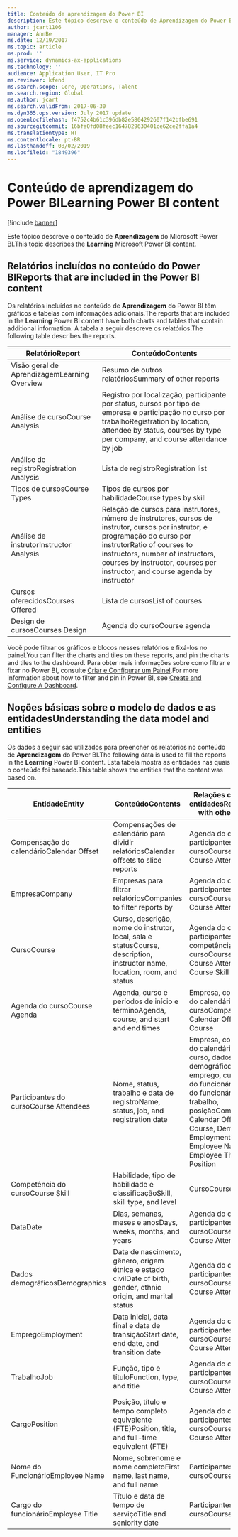 ```yaml
---
title: Conteúdo de aprendizagem do Power BI
description: Este tópico descreve o conteúdo de Aprendizagem do Power BI.
author: jcart1106
manager: AnnBe
ms.date: 12/19/2017
ms.topic: article
ms.prod: ''
ms.service: dynamics-ax-applications
ms.technology: ''
audience: Application User, IT Pro
ms.reviewer: kfend
ms.search.scope: Core, Operations, Talent
ms.search.region: Global
ms.author: jcart
ms.search.validFrom: 2017-06-30
ms.dyn365.ops.version: July 2017 update
ms.openlocfilehash: f4752c4b61c396db82e5804292607f142bfbe691
ms.sourcegitcommit: 16bfa0fd08feec1647829630401ce62ce2ffa1a4
ms.translationtype: HT
ms.contentlocale: pt-BR
ms.lasthandoff: 08/02/2019
ms.locfileid: "1849396"
---
```

# <a name="learning-power-bi-content"></a><span data-ttu-id="7bc04-103">Conteúdo de aprendizagem do Power BI</span><span class="sxs-lookup"><span data-stu-id="7bc04-103">Learning Power BI content</span></span>

[!include [banner](../includes/banner.md)]

<span data-ttu-id="7bc04-104">Este tópico descreve o conteúdo de **Aprendizagem** do Microsoft Power BI.</span><span class="sxs-lookup"><span data-stu-id="7bc04-104">This topic describes the **Learning** Microsoft Power BI content.</span></span>

## <a name="reports-that-are-included-in-the-power-bi-content"></a><span data-ttu-id="7bc04-105">Relatórios incluídos no conteúdo do Power BI</span><span class="sxs-lookup"><span data-stu-id="7bc04-105">Reports that are included in the Power BI content</span></span>

<span data-ttu-id="7bc04-106">Os relatórios incluídos no conteúdo de **Aprendizagem** do Power BI têm gráficos e tabelas com informações adicionais.</span><span class="sxs-lookup"><span data-stu-id="7bc04-106">The reports that are included in the **Learning** Power BI content have both charts and tables that contain additional information.</span></span> <span data-ttu-id="7bc04-107">A tabela a seguir descreve os relatórios.</span><span class="sxs-lookup"><span data-stu-id="7bc04-107">The following table describes the reports.</span></span>

| <span data-ttu-id="7bc04-108">Relatório</span><span class="sxs-lookup"><span data-stu-id="7bc04-108">Report</span></span>                | <span data-ttu-id="7bc04-109">Conteúdo</span><span class="sxs-lookup"><span data-stu-id="7bc04-109">Contents</span></span> |
|-----------------------|----------|
| <span data-ttu-id="7bc04-110">Visão geral de Aprendizagem</span><span class="sxs-lookup"><span data-stu-id="7bc04-110">Learning Overview</span></span>     | <span data-ttu-id="7bc04-111">Resumo de outros relatórios</span><span class="sxs-lookup"><span data-stu-id="7bc04-111">Summary of other reports</span></span> |
| <span data-ttu-id="7bc04-112">Análise de curso</span><span class="sxs-lookup"><span data-stu-id="7bc04-112">Course Analysis</span></span>       | <span data-ttu-id="7bc04-113">Registro por localização, participante por status, cursos por tipo de empresa e participação no curso por trabalho</span><span class="sxs-lookup"><span data-stu-id="7bc04-113">Registration by location, attendee by status, courses by type per company, and course attendance by job</span></span> |
| <span data-ttu-id="7bc04-114">Análise de registro</span><span class="sxs-lookup"><span data-stu-id="7bc04-114">Registration Analysis</span></span> | <span data-ttu-id="7bc04-115">Lista de registro</span><span class="sxs-lookup"><span data-stu-id="7bc04-115">Registration list</span></span> |
| <span data-ttu-id="7bc04-116">Tipos de cursos</span><span class="sxs-lookup"><span data-stu-id="7bc04-116">Course Types</span></span>          | <span data-ttu-id="7bc04-117">Tipos de cursos por habilidade</span><span class="sxs-lookup"><span data-stu-id="7bc04-117">Course types by skill</span></span> |
| <span data-ttu-id="7bc04-118">Análise de instrutor</span><span class="sxs-lookup"><span data-stu-id="7bc04-118">Instructor Analysis</span></span>   | <span data-ttu-id="7bc04-119">Relação de cursos para instrutores, número de instrutores, cursos de instrutor, cursos por instrutor, e programação do curso por instrutor</span><span class="sxs-lookup"><span data-stu-id="7bc04-119">Ratio of courses to instructors, number of instructors, courses by instructor, courses per instructor, and course agenda by instructor</span></span> |
| <span data-ttu-id="7bc04-120">Cursos oferecidos</span><span class="sxs-lookup"><span data-stu-id="7bc04-120">Courses Offered</span></span>       | <span data-ttu-id="7bc04-121">Lista de cursos</span><span class="sxs-lookup"><span data-stu-id="7bc04-121">List of courses</span></span> |
| <span data-ttu-id="7bc04-122">Design de cursos</span><span class="sxs-lookup"><span data-stu-id="7bc04-122">Courses Design</span></span>        | <span data-ttu-id="7bc04-123">Agenda do curso</span><span class="sxs-lookup"><span data-stu-id="7bc04-123">Course agenda</span></span> |

<span data-ttu-id="7bc04-124">Você pode filtrar os gráficos e blocos nesses relatórios e fixá-los no painel.</span><span class="sxs-lookup"><span data-stu-id="7bc04-124">You can filter the charts and tiles on these reports, and pin the charts and tiles to the dashboard.</span></span> <span data-ttu-id="7bc04-125">Para obter mais informações sobre como filtrar e fixar no Power BI, consulte [Criar e Configurar um Painel](https://powerbi.microsoft.com/guided-learning/powerbi-learning-4-2-create-configure-dashboards).</span><span class="sxs-lookup"><span data-stu-id="7bc04-125">For more information about how to filter and pin in Power BI, see [Create and Configure A Dashboard](https://powerbi.microsoft.com/guided-learning/powerbi-learning-4-2-create-configure-dashboards).</span></span>

## <a name="understanding-the-data-model-and-entities"></a><span data-ttu-id="7bc04-126">Noções básicas sobre o modelo de dados e as entidades</span><span class="sxs-lookup"><span data-stu-id="7bc04-126">Understanding the data model and entities</span></span>

<span data-ttu-id="7bc04-127">Os dados a seguir são utilizados para preencher os relatórios no conteúdo de **Aprendizagem** do Power BI.</span><span class="sxs-lookup"><span data-stu-id="7bc04-127">The following data is used to fill the reports in the **Learning** Power BI content.</span></span> <span data-ttu-id="7bc04-128">Esta tabela mostra as entidades nas quais o conteúdo foi baseado.</span><span class="sxs-lookup"><span data-stu-id="7bc04-128">This table shows the entities that the content was based on.</span></span>

| <span data-ttu-id="7bc04-129">Entidade</span><span class="sxs-lookup"><span data-stu-id="7bc04-129">Entity</span></span>           | <span data-ttu-id="7bc04-130">Conteúdo</span><span class="sxs-lookup"><span data-stu-id="7bc04-130">Contents</span></span>                                                         | <span data-ttu-id="7bc04-131">Relações com outras entidades</span><span class="sxs-lookup"><span data-stu-id="7bc04-131">Relationships with other entities</span></span> |
|------------------|------------------------------------------------------------------|-----------------------------------|
| <span data-ttu-id="7bc04-132">Compensação do calendário</span><span class="sxs-lookup"><span data-stu-id="7bc04-132">Calendar Offset</span></span>  | <span data-ttu-id="7bc04-133">Compensações de calendário para dividir relatórios</span><span class="sxs-lookup"><span data-stu-id="7bc04-133">Calendar offsets to slice reports</span></span>                                | <span data-ttu-id="7bc04-134">Agenda do curso, participantes do curso</span><span class="sxs-lookup"><span data-stu-id="7bc04-134">Course Agenda, Course Attendees</span></span> |
| <span data-ttu-id="7bc04-135">Empresa</span><span class="sxs-lookup"><span data-stu-id="7bc04-135">Company</span></span>          | <span data-ttu-id="7bc04-136">Empresas para filtrar relatórios</span><span class="sxs-lookup"><span data-stu-id="7bc04-136">Companies to filter reports by</span></span>                                   | <span data-ttu-id="7bc04-137">Agenda do curso, participantes do curso</span><span class="sxs-lookup"><span data-stu-id="7bc04-137">Course Agenda, Course Attendees</span></span> |
| <span data-ttu-id="7bc04-138">Curso</span><span class="sxs-lookup"><span data-stu-id="7bc04-138">Course</span></span>           | <span data-ttu-id="7bc04-139">Curso, descrição, nome do instrutor, local, sala e status</span><span class="sxs-lookup"><span data-stu-id="7bc04-139">Course, description, instructor name, location, room, and status</span></span> | <span data-ttu-id="7bc04-140">Agenda do curso, participantes do curso, competência do curso</span><span class="sxs-lookup"><span data-stu-id="7bc04-140">Course Agenda, Course Attendees, Course Skill</span></span> |
| <span data-ttu-id="7bc04-141">Agenda do curso</span><span class="sxs-lookup"><span data-stu-id="7bc04-141">Course Agenda</span></span>    | <span data-ttu-id="7bc04-142">Agenda, curso e períodos de início e término</span><span class="sxs-lookup"><span data-stu-id="7bc04-142">Agenda, course, and start and end times</span></span>                          | <span data-ttu-id="7bc04-143">Empresa, compensação do calendário, data, curso</span><span class="sxs-lookup"><span data-stu-id="7bc04-143">Company, Calendar Offset, Date, Course</span></span> |
| <span data-ttu-id="7bc04-144">Participantes do curso</span><span class="sxs-lookup"><span data-stu-id="7bc04-144">Course Attendees</span></span> | <span data-ttu-id="7bc04-145">Nome, status, trabalho e data de registro</span><span class="sxs-lookup"><span data-stu-id="7bc04-145">Name, status, job, and registration date</span></span>                         | <span data-ttu-id="7bc04-146">Empresa, compensação do calendário, data, curso, dados demográficos, emprego, curso, nome do funcionário, cargo do funcionário, trabalho, posição</span><span class="sxs-lookup"><span data-stu-id="7bc04-146">Company, Calendar Offset, Date, Course, Demographics, Employment, Course, Employee Name, Employee Title, Job, Position</span></span> |
| <span data-ttu-id="7bc04-147">Competência do curso</span><span class="sxs-lookup"><span data-stu-id="7bc04-147">Course Skill</span></span>     | <span data-ttu-id="7bc04-148">Habilidade, tipo de habilidade e classificação</span><span class="sxs-lookup"><span data-stu-id="7bc04-148">Skill, skill type, and level</span></span>                                     | <span data-ttu-id="7bc04-149">Curso</span><span class="sxs-lookup"><span data-stu-id="7bc04-149">Course</span></span> |
| <span data-ttu-id="7bc04-150">Data</span><span class="sxs-lookup"><span data-stu-id="7bc04-150">Date</span></span>             | <span data-ttu-id="7bc04-151">Dias, semanas, meses e anos</span><span class="sxs-lookup"><span data-stu-id="7bc04-151">Days, weeks, months, and years</span></span>                                   | <span data-ttu-id="7bc04-152">Agenda do curso, participantes do curso</span><span class="sxs-lookup"><span data-stu-id="7bc04-152">Course Agenda, Course Attendees</span></span> |
| <span data-ttu-id="7bc04-153">Dados demográficos</span><span class="sxs-lookup"><span data-stu-id="7bc04-153">Demographics</span></span>     | <span data-ttu-id="7bc04-154">Data de nascimento, gênero, origem étnica e estado civil</span><span class="sxs-lookup"><span data-stu-id="7bc04-154">Date of birth, gender, ethnic origin, and marital status</span></span>         | <span data-ttu-id="7bc04-155">Agenda do curso, participantes do curso</span><span class="sxs-lookup"><span data-stu-id="7bc04-155">Course Agenda, Course Attendees</span></span> |
| <span data-ttu-id="7bc04-156">Emprego</span><span class="sxs-lookup"><span data-stu-id="7bc04-156">Employment</span></span>       | <span data-ttu-id="7bc04-157">Data inicial, data final e data de transição</span><span class="sxs-lookup"><span data-stu-id="7bc04-157">Start date, end date, and transition date</span></span>                        | <span data-ttu-id="7bc04-158">Agenda do curso, participantes do curso</span><span class="sxs-lookup"><span data-stu-id="7bc04-158">Course Agenda, Course Attendees</span></span> |
| <span data-ttu-id="7bc04-159">Trabalho</span><span class="sxs-lookup"><span data-stu-id="7bc04-159">Job</span></span>              | <span data-ttu-id="7bc04-160">Função, tipo e título</span><span class="sxs-lookup"><span data-stu-id="7bc04-160">Function, type, and title</span></span>                                        | <span data-ttu-id="7bc04-161">Agenda do curso, participantes do curso</span><span class="sxs-lookup"><span data-stu-id="7bc04-161">Course Agenda, Course Attendees</span></span> |
| <span data-ttu-id="7bc04-162">Cargo</span><span class="sxs-lookup"><span data-stu-id="7bc04-162">Position</span></span>         | <span data-ttu-id="7bc04-163">Posição, título e tempo completo equivalente (FTE)</span><span class="sxs-lookup"><span data-stu-id="7bc04-163">Position, title, and full-time equivalent (FTE)</span></span>                  | <span data-ttu-id="7bc04-164">Agenda do curso, participantes do curso</span><span class="sxs-lookup"><span data-stu-id="7bc04-164">Course Agenda, Course Attendees</span></span> |
| <span data-ttu-id="7bc04-165">Nome do Funcionário</span><span class="sxs-lookup"><span data-stu-id="7bc04-165">Employee Name</span></span>    | <span data-ttu-id="7bc04-166">Nome, sobrenome e nome completo</span><span class="sxs-lookup"><span data-stu-id="7bc04-166">First name, last name, and full name</span></span>                             | <span data-ttu-id="7bc04-167">Participantes do curso</span><span class="sxs-lookup"><span data-stu-id="7bc04-167">Course Attendees</span></span> |
| <span data-ttu-id="7bc04-168">Cargo do funcionário</span><span class="sxs-lookup"><span data-stu-id="7bc04-168">Employee Title</span></span>   | <span data-ttu-id="7bc04-169">Título e data de tempo de serviço</span><span class="sxs-lookup"><span data-stu-id="7bc04-169">Title and seniority date</span></span>                                         | <span data-ttu-id="7bc04-170">Participantes do curso</span><span class="sxs-lookup"><span data-stu-id="7bc04-170">Course Attendees</span></span> |
